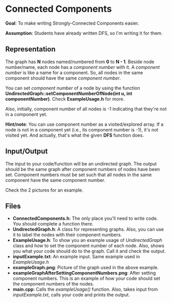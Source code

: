 # Connected Components

**Goal**: To make writing Strongly-Connected Components easier.

**Assumption**: Students have already written DFS, so I'm writing it for them.

## Representation

The graph has **N** nodes named/numbered from **0** to **N - 1**.
Beside node number/name, each node has a *component number* with it. A *component number* is like a name for a component. So, all nodes in the same component should have the same *component number*.

You can set *component number* of a node by using the function **UndirectedGraph::setComponentNumberOfNode(int u, int componentNumber)**. Check **ExampleUsage.h** for more.

Also, initially, component number of all nodes is -1 indicating that they're not in a component yet.

**Hint/note**: You can use component number as a visited/explored array. If a node is not in a component yet (i.e., its component number is -1), it's not visited yet. And actually, that's what the given **DFS** function does.

## Input/Output

The input to your code/function will be an undirected graph. The output should be the same graph after component numbers of nodes have been set.
Component numbers must be set such that all nodes in the same component have the same component number.

Check the 2 pictures for an example.

## Files

- **ConnectedComponents.h**: The only place you'll need to write code. You should complete a function there.
- **UndirectedGraph.h**: A class for representing graphs. Also, you can use it to label the nodes with their component numbers.
- **ExampleUsage.h**: To show you an example usage of *UndirectedGraph* class and how to set the component number of each node. Also, shows you what your code should do to the graph. Call it and check the output.
- **inputExample.txt**: An example input. Same example used in *ExampleUsage.h*
- **exampleGraph.png**: Picture of the graph used in the above example.
- **exampleGraphAfterSettingComponentNumbers.png**: After setting component numbers. This is an example of how your code should set the component numbers of the nodes.
- **main.cpp**: Calls the *exampleUsage()* function. Also, takes input from *inputExample.txt*, calls your code and prints the output.
